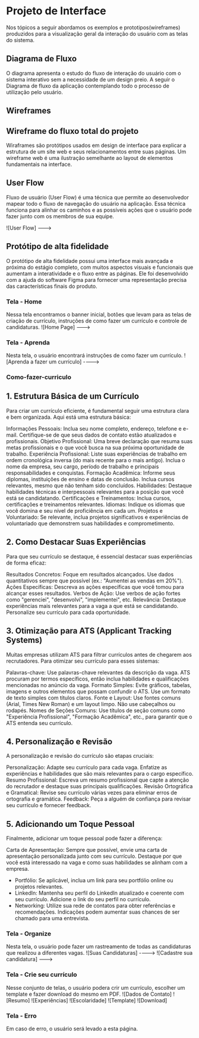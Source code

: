 # Projeto de Interface
Nos tópicos a seguir abordamos os exemplos e prototipos(wireframes) produzidos para a visualização geral da interação do usuário com as telas do sistema.

## Diagrama de Fluxo
O diagrama apresenta o estudo do fluxo de interação do usuário com o sistema interativo sem a necessidade de um design preio. A seguir o Diagrama de fluxo da aplicação contemplando todo o processo de utilização pelo usuário.

## Wireframes
## Wireframe do fluxo total do projeto 

Wiraframes são protótipos usados ​​em design de interface para explicar a estrutura de um site web e seus relacionamentos entre suas páginas. Um wireframe web é uma ilustração semelhante ao layout de elementos fundamentais na interface.

## User Flow

Fluxo de usuário (User Flow) é uma técnica que permite ao desenvolvedor mapear todo o fluxo de navegação do usuário na aplicação. Essa técnica funciona para alinhar os caminhos e as possíveis ações que o usuário pode fazer junto com os membros de sua equipe.

![User Flow] ---> 

## Protótipo de alta fidelidade

O protótipo de alta fidelidade possui uma interface mais avançada e próxima do estágio completo, com muitos aspectos visuais e funcionais que aumentam a interatividade e o fluxo entre as páginas. Ele foi desenvolvido com a ajuda do software Figma para fornecer uma representação precisa das características finais do produto. 

### Tela - Home
Nessa tela encontramos o banner inicial, botões que levam para as telas de criação de currículo, instruções de como fazer um currículo e controle de candidaturas. 
![Home Page] ---> <imagem fonte=" ">

### Tela - Aprenda
Nesta tela, o usuário encontrará instruções de como fazer um currículo.
![Aprenda a fazer um currículo] ----> <imagem fonte=" ">

### Como-fazer-curriculo
## 1. Estrutura Básica de um Currículo
Para criar um currículo eficiente, é fundamental seguir uma estrutura clara e bem organizada. Aqui está uma estrutura básica:

Informações Pessoais: Inclua seu nome completo, endereço, telefone e e-mail. Certifique-se de que seus dados de contato estão atualizados e profissionais.
Objetivo Profissional: Uma breve declaração que resuma suas metas profissionais e o que você busca na sua próxima oportunidade de trabalho.
Experiência Profissional: Liste suas experiências de trabalho em ordem cronológica inversa (do mais recente para o mais antigo). Inclua o nome da empresa, seu cargo, período de trabalho e principais responsabilidades e conquistas.
Formação Acadêmica: Informe seus diplomas, instituições de ensino e datas de conclusão. Inclua cursos relevantes, mesmo que não tenham sido concluídos.
Habilidades: Destaque habilidades técnicas e interpessoais relevantes para a posição que você está se candidatando.
Certificações e Treinamentos: Inclua cursos, certificações e treinamentos relevantes.
Idiomas: Indique os idiomas que você domina e seu nível de proficiência em cada um.
Projetos e Voluntariado: Se relevante, inclua projetos significativos e experiências de voluntariado que demonstrem suas habilidades e comprometimento.

## 2. Como Destacar Suas Experiências
Para que seu currículo se destaque, é essencial destacar suas experiências de forma eficaz:

Resultados Concretos: Foque em resultados alcançados. Use dados quantitativos sempre que possível (ex.: "Aumentei as vendas em 20%").
Ações Específicas: Descreva as ações específicas que você tomou para alcançar esses resultados.
Verbos de Ação: Use verbos de ação fortes como "gerenciei", "desenvolvi", "implementei", etc.
Relevância: Destaque experiências mais relevantes para a vaga a que está se candidatando. Personalize seu currículo para cada oportunidade.

## 3. Otimização para ATS (Applicant Tracking Systems)
Muitas empresas utilizam ATS para filtrar currículos antes de chegarem aos recrutadores. Para otimizar seu currículo para esses sistemas:

Palavras-chave: Use palavras-chave relevantes da descrição da vaga. ATS procuram por termos específicos, então inclua habilidades e qualificações mencionadas no anúncio da vaga.
Formato Simples: Evite gráficos, tabelas, imagens e outros elementos que possam confundir o ATS. Use um formato de texto simples com títulos claros.
Fonte e Layout: Use fontes comuns (Arial, Times New Roman) e um layout limpo. Não use cabeçalhos ou rodapés.
Nomes de Seções Comuns: Use títulos de seção comuns como "Experiência Profissional", "Formação Acadêmica", etc., para garantir que o ATS entenda seu currículo.

## 4. Personalização e Revisão
A personalização e revisão do currículo são etapas cruciais:

Personalização: Adapte seu currículo para cada vaga. Enfatize as experiências e habilidades que são mais relevantes para o cargo específico.
Resumo Profissional: Escreva um resumo profissional que capte a atenção do recrutador e destaque suas principais qualificações.
Revisão Ortográfica e Gramatical: Revise seu currículo várias vezes para eliminar erros de ortografia e gramática.
Feedback: Peça a alguém de confiança para revisar seu currículo e fornecer feedback.

## 5. Adicionando um Toque Pessoal
Finalmente, adicionar um toque pessoal pode fazer a diferença:

Carta de Apresentação: Sempre que possível, envie uma carta de apresentação personalizada junto com seu currículo. 
Destaque por que você está interessado na vaga e como suas habilidades se alinham com a empresa.

* Portfólio: Se aplicável, inclua um link para seu portfólio online ou projetos relevantes.
* LinkedIn: Mantenha seu perfil do LinkedIn atualizado e coerente com seu currículo. Adicione o link do seu perfil no currículo.
* Networking: Utilize sua rede de contatos para obter referências e recomendações. Indicações podem aumentar suas chances de ser chamado para uma entrevista.


### Tela - Organize
Nesta tela, o usuário pode fazer um rastreamento de todas as candidaturas que realizou a diferentes vagas.
![Suas Candidaturas] ----> <imagem fonte=" ">
![Cadastre sua candidatura] ---> <imagem fonte=" ">

### Tela - Crie seu currículo
Nesse conjunto de telas, o usuário podera crir um currículo, escolher um template e fazer download do mesmo em PDF.
![Dados de Contato]
![Resumo]
![Experiências]
![Escolaridade]
![Template]
![Download]

### Tela - Erro
Em caso de erro, o usuário será levado a esta página.
<imagem fonte=" ">
